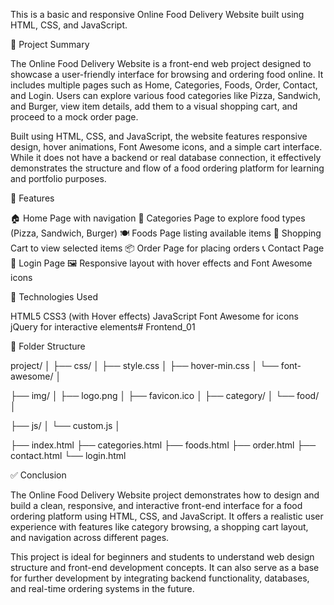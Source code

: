 This is a basic and responsive Online Food Delivery Website built using HTML, CSS, and JavaScript.

📄 Project Summary

The Online Food Delivery Website is a front-end web project designed to showcase a user-friendly interface for browsing and ordering food online. It includes multiple pages such as Home, Categories, Foods, Order, Contact, and Login. Users can explore various food categories like Pizza, Sandwich, and Burger, view item details, add them to a visual shopping cart, and proceed to a mock order page.

Built using HTML, CSS, and JavaScript, the website features responsive design, hover animations, Font Awesome icons, and a simple cart interface. While it does not have a backend or real database connection, it effectively demonstrates the structure and flow of a food ordering platform for learning and portfolio purposes.

🚀 Features

🏠 Home Page with navigation
🍕 Categories Page to explore food types (Pizza, Sandwich, Burger)
🍽️ Foods Page listing available items
🛒 Shopping Cart to view selected items
📦 Order Page for placing orders
📞 Contact Page
🔐 Login Page
🖼️ Responsive layout with hover effects and Font Awesome icons

📁 Technologies Used

HTML5
CSS3 (with Hover effects)
JavaScript
Font Awesome for icons
jQuery for interactive elements# Frontend_01

📂 Folder Structure

project/
│
├── css/
│   ├── style.css
│   ├── hover-min.css
│   └── font-awesome/
│

├── img/
│   ├── logo.png
│   ├── favicon.ico
│   ├── category/
│   └── food/
│

├── js/
│   └── custom.js
│

├── index.html
├── categories.html
├── foods.html
├── order.html
├── contact.html
└── login.html

✅ Conclusion

The Online Food Delivery Website project demonstrates how to design and build a clean, responsive, and interactive front-end interface for a food ordering platform using HTML, CSS, and JavaScript. It offers a realistic user experience with features like category browsing, a shopping cart layout, and navigation across different pages.

This project is ideal for beginners and students to understand web design structure and front-end development concepts. It can also serve as a base for further development by integrating backend functionality, databases, and real-time ordering systems in the future.

